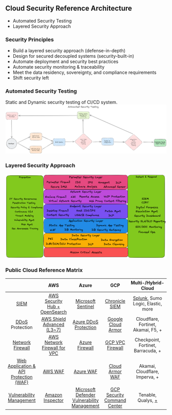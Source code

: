 ## Cloud Security Reference Architecture
* Automated Security Testing
* Layered Security Approach

### Security Principles
* Build a layered security approach (defense-in-depth)
* Design for secured decoupled systems (security-built-in)
* Automate deployment and security best practices
* Automate security monitoring & traceability 
* Meet the data residency, sovereignty, and compliance requirements
* Shift security left

### Automated Security Testing
Static and Dynamic security testing of CI/CD system. 
![Automated Security Testing Diagram](/img/AutomatedSecurityTesting.png)

### Layered Security Approach
![Layered Security](/img/LayeredSecurityApproach.png)

### Public Cloud Reference Matrix

|  | AWS | Azure | GCP | Multi-/Hybrid- Cloud |
| :---: | :---: | :---: | :---: | :---: |
| [SIEM](https://en.wikipedia.org/wiki/Security_information_and_event_management) | [AWS Security Hub + OpenSearch](https://aws.amazon.com/blogs/security/how-to-use-aws-security-hub-and-amazon-opensearch-service-for-siem/)   | [Microsoft Sentinel](https://learn.microsoft.com/en-us/azure/sentinel/overview) | [Chronicle SIEM](https://chronicle.security/suite/siem/)  | [Splunk](https://www.splunk.com/en_us/products/enterprise-security.html), Sumo Logic, Elastic, more |
| [DDoS](https://en.wikipedia.org/wiki/Denial-of-service_attack) Protection | [AWS Shield Advanced (L3~7)](https://aws.amazon.com/shield/) | [Azure DDoS Protection](https://azure.microsoft.com/en-us/products/ddos-protection) | [Google Cloud Armor](https://cloud.google.com/armor/docs/advanced-network-ddos) | Cloudflare, Fortinet, Akamai, F5, + |
| [Network Firewall](https://www.gartner.com/reviews/market/network-firewalls) | [AWS Network Firewall for VPC](https://docs.aws.amazon.com/network-firewall/latest/developerguide/what-is-aws-network-firewall.html) | [Azure Firewall](https://azure.microsoft.com/en-us/products/azure-firewall/) | [GCP VPC Firewall](https://cloud.google.com/vpc/docs/firewalls) | Checkpoint, Fortinet, Barracuda, + |
| [Web Application & API Protection (WAF)](https://www.gartner.com/reviews/market/cloud-web-application-and-api-protection) | [AWS WAF](https://aws.amazon.com/waf/) | [Azure WAF](https://azure.microsoft.com/en-us/products/web-application-firewall/) | [Cloud Armor WAF](https://codelabs.developers.google.com/codelabs/cloudnet-ca-waf-rules#0) | Akamai, Cloudflare, Imperva, + |
| [Vulnerability Management](https://en.wikipedia.org/wiki/Vulnerability_management) | [Amazon Inspector](https://aws.amazon.com/inspector/) | [Microsoft Defender Vulnerability Management](https://learn.microsoft.com/en-us/microsoft-365/security/defender-vulnerability-management/defender-vulnerability-management?view=o365-worldwide) | [GCP Security Command Center](https://cloud.google.com/security-command-center/docs/concepts-rapid-vulnerability-detection-overview) | Tenable, Qualys, [+](https://www.gartner.com/reviews/market/vulnerability-assessment) |
